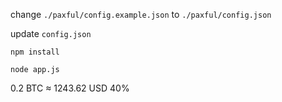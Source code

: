 change `./paxful/config.example.json` to `./paxful/config.json`

update `config.json`

`npm install`

`node app.js`

0.2 BTC ≈ 1243.62 USD
40%
